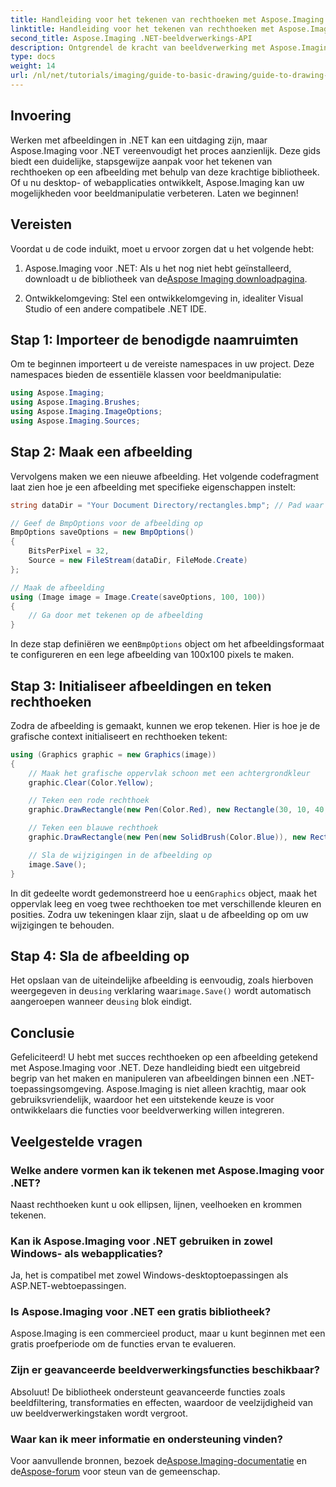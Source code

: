 ```yaml
---
title: Handleiding voor het tekenen van rechthoeken met Aspose.Imaging
linktitle: Handleiding voor het tekenen van rechthoeken met Aspose.Imaging
second_title: Aspose.Imaging .NET-beeldverwerkings-API
description: Ontgrendel de kracht van beeldverwerking met Aspose.Imaging voor .NET in deze uitgebreide gids. Leer hoe u afbeeldingen kunt maken en manipuleren, met name gericht op het tekenen van rechthoeken met aangepaste kleuren en formaten.
type: docs
weight: 14
url: /nl/net/tutorials/imaging/guide-to-basic-drawing/guide-to-drawing-rectangle/
---
```

## Invoering

Werken met afbeeldingen in .NET kan een uitdaging zijn, maar Aspose.Imaging voor .NET vereenvoudigt het proces aanzienlijk. Deze gids biedt een duidelijke, stapsgewijze aanpak voor het tekenen van rechthoeken op een afbeelding met behulp van deze krachtige bibliotheek. Of u nu desktop- of webapplicaties ontwikkelt, Aspose.Imaging kan uw mogelijkheden voor beeldmanipulatie verbeteren. Laten we beginnen!

## Vereisten

Voordat u de code induikt, moet u ervoor zorgen dat u het volgende hebt:

1.  Aspose.Imaging voor .NET: Als u het nog niet hebt geïnstalleerd, downloadt u de bibliotheek van de[Aspose Imaging downloadpagina](https://releases.aspose.com/imaging/net/).

2. Ontwikkelomgeving: Stel een ontwikkelomgeving in, idealiter Visual Studio of een andere compatibele .NET IDE.

## Stap 1: Importeer de benodigde naamruimten

Om te beginnen importeert u de vereiste namespaces in uw project. Deze namespaces bieden de essentiële klassen voor beeldmanipulatie:

```csharp
using Aspose.Imaging;
using Aspose.Imaging.Brushes;
using Aspose.Imaging.ImageOptions;
using Aspose.Imaging.Sources;
```

## Stap 2: Maak een afbeelding

Vervolgens maken we een nieuwe afbeelding. Het volgende codefragment laat zien hoe je een afbeelding met specifieke eigenschappen instelt:

```csharp
string dataDir = "Your Document Directory/rectangles.bmp"; // Pad waar de afbeelding wordt opgeslagen

// Geef de BmpOptions voor de afbeelding op
BmpOptions saveOptions = new BmpOptions()
{
    BitsPerPixel = 32,
    Source = new FileStream(dataDir, FileMode.Create)
};

// Maak de afbeelding
using (Image image = Image.Create(saveOptions, 100, 100))
{
    // Ga door met tekenen op de afbeelding
}
```

 In deze stap definiëren we een`BmpOptions` object om het afbeeldingsformaat te configureren en een lege afbeelding van 100x100 pixels te maken.

## Stap 3: Initialiseer afbeeldingen en teken rechthoeken

Zodra de afbeelding is gemaakt, kunnen we erop tekenen. Hier is hoe je de grafische context initialiseert en rechthoeken tekent:

```csharp
using (Graphics graphic = new Graphics(image))
{
    // Maak het grafische oppervlak schoon met een achtergrondkleur
    graphic.Clear(Color.Yellow);

    // Teken een rode rechthoek
    graphic.DrawRectangle(new Pen(Color.Red), new Rectangle(30, 10, 40, 80));

    // Teken een blauwe rechthoek
    graphic.DrawRectangle(new Pen(new SolidBrush(Color.Blue)), new Rectangle(10, 30, 80, 40));

    // Sla de wijzigingen in de afbeelding op
    image.Save();
}
```

In dit gedeelte wordt gedemonstreerd hoe u een`Graphics` object, maak het oppervlak leeg en voeg twee rechthoeken toe met verschillende kleuren en posities. Zodra uw tekeningen klaar zijn, slaat u de afbeelding op om uw wijzigingen te behouden.

## Stap 4: Sla de afbeelding op

 Het opslaan van de uiteindelijke afbeelding is eenvoudig, zoals hierboven weergegeven in de`using` verklaring waar`image.Save()` wordt automatisch aangeroepen wanneer de`using` blok eindigt.

## Conclusie

Gefeliciteerd! U hebt met succes rechthoeken op een afbeelding getekend met Aspose.Imaging voor .NET. Deze handleiding biedt een uitgebreid begrip van het maken en manipuleren van afbeeldingen binnen een .NET-toepassingsomgeving. Aspose.Imaging is niet alleen krachtig, maar ook gebruiksvriendelijk, waardoor het een uitstekende keuze is voor ontwikkelaars die functies voor beeldverwerking willen integreren.

## Veelgestelde vragen

### Welke andere vormen kan ik tekenen met Aspose.Imaging voor .NET?
Naast rechthoeken kunt u ook ellipsen, lijnen, veelhoeken en krommen tekenen.

### Kan ik Aspose.Imaging voor .NET gebruiken in zowel Windows- als webapplicaties?
Ja, het is compatibel met zowel Windows-desktoptoepassingen als ASP.NET-webtoepassingen.

### Is Aspose.Imaging voor .NET een gratis bibliotheek?
Aspose.Imaging is een commercieel product, maar u kunt beginnen met een gratis proefperiode om de functies ervan te evalueren.

### Zijn er geavanceerde beeldverwerkingsfuncties beschikbaar?
Absoluut! De bibliotheek ondersteunt geavanceerde functies zoals beeldfiltering, transformaties en effecten, waardoor de veelzijdigheid van uw beeldverwerkingstaken wordt vergroot.

### Waar kan ik meer informatie en ondersteuning vinden?
 Voor aanvullende bronnen, bezoek de[Aspose.Imaging-documentatie](https://reference.aspose.com/imaging/net/) en de[Aspose-forum](https://forum.aspose.com/) voor steun van de gemeenschap.
